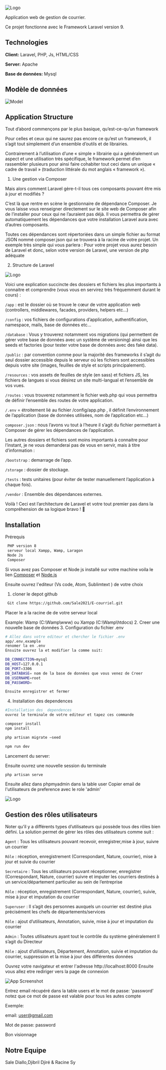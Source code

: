 
![Logo](https://user-images.githubusercontent.com/84472630/187780840-2e309459-b72c-4c73-b3fe-cede2d628ee0.png)





Application web de gestion de courrier.

Ce projet fonctionne avec le Framework Laravel version 9.


## Technologies

**Client:** Laravel, PHP, Js, HTML/CSS

**Server:** Apache

**Base de données:** Mysql


## Modèle de données
![Model](https://user-images.githubusercontent.com/84472630/187789347-0085fbe9-b0e7-43a0-966b-a9a6f0af70df.png)
## Application Structure

Tout d’abord commençons par le plus basique, qu’est-ce-qu’un framework

Pour celles et ceux qui ne saurez pas encore ce qu’est un framework, il s’agit tout simplement d’un ensemble d’outils et de librairies.

Contrairement à l’utilisation d’une « simple » librairie qui a généralement un aspect et une utilisation très spécifique, le framework permet d’en rassembler plusieurs pour ainsi faire cohabiter tout ceci dans un unique « cadre de travail » (traduction littérale du mot anglais « framework »).

1. Une gestion via Composer

Mais alors comment Laravel gère-t-il tous ces composants pouvant être mis à jour et modifiés ?

C’est là que rentre en scène le gestionnaire de dépendance Composer. Je vous laisse vous renseigner directement sur le site web de Composer afin de l’installer pour ceux qui ne l’auraient pas déjà. Il vous permettra de gérer automatiquement les dépendances que votre installation Laravel aura avec d’autres composants.

Toutes ces dépendances sont répertoriées dans un simple fichier au format JSON nommé composer.json qui se trouvera à la racine de votre projet. Un exemple très simple qui vous parlera :
Pour votre projet vous aurez besoin de Laravel et donc, selon votre version de Laravel, une version de php adéquate

2. Structure de Laravel


![Logo](https://user-images.githubusercontent.com/84472630/187775729-324be808-f15b-426c-8a21-34b3156cdf90.png)



Voici une explication succincte des dossiers et fichiers les plus importants à connaitre et comprendre (vous vous en servirez très fréquemment durant le cours) :

`/app` : est le dossier où se trouve le cœur de votre application web (controllers, middlewares, facades, providers, helpers etc…)

`/config` : vos fichiers de configurations d’application, authentification, namespace, mails, base de données etc…

`/database` : Vous y trouverez notamment vos migrations (qui permettent de gérer votre base de données avec un système de versioning) ainsi que les seeds et factories (pour tester votre base de données avec des fake data).

`/public` : par convention comme pour la majorité des frameworks il s’agit du seul dossier accessible depuis le serveur où les fichiers sont accessibles depuis votre site (images, feuilles de style et scripts principalement).

`/resources` : vos assets de feuilles de style (en sass) et fichiers JS, les fichiers de langues si vous désirez un site multi-langual et l’ensemble de vos vues.

`/routes` : vous trouverez notamment le fichier web.php qui vous permettra de définir l’ensemble des routes de votre application.

`/.env` = étroitement lié au fichier /config/app.php , il définit l’environnement de l’application (base de données utilisées, nom de l’application etc…)

`composer.json` : nous l’avons vu tout à l’heure il s’agit du fichier permettant à Composer de gérer les dépendances de l’application.

Les autres dossiers et fichiers sont moins importants à connaitre pour l’instant, je ne vous demanderai pas de vous en servir, mais à titre d’information :

`/bootstrap` : demarrage de l’app.

`/storage` : dossier de stockage.

`/tests` : tests unitaires (pour éviter de tester manuellement l’application à chaque fois).

`/vendor` : Ensemble des dépendances externes.

Voilà ! Ceci est l’architecture de Laravel et votre tout premier pas dans la compréhension de sa logique bravo ! 🙂



## Installation

Prérequis
```bash
 PHP version 8
 serveur local Xampp, Wamp, Laragon
 Node Js
 Composer 
```
Si vous avez pas Composer et Node js installé sur votre machine
voila le lien [Composer](https://getcomposer.org) et [Node.js](https://nodejs.org)

Ensuite ouvrez l'editeur (Vs code, Atom, Sublimtext ) de votre choix

1. cloner le depot github

```bash
 Git clone https://github.com/Sale2021/E-courriel.git
```
Placer le a la racine de de votre serveur local

 Example: Wamp (C:\Wamp\www) ou Xampp (C:\Wamp\htdocs)
2. Creer une nouvelle base de données
3. Configuration du fichier .env
 ``` bash
# Allez dans votre editeur et chercher le fichier .env
app/.env.example
renomer la en .env
Ensuite ouvrez la et modifier la comme suit:

DB_CONNECTION=mysql
DB_HOST=127.0.0.1
DB_PORT=3306
DB_DATABASE= nom de la base de données que vous venez de Creer
DB_USERNAME=root
DB_PASSWORD=

Ensuite enregistrer et fermer
```
4. Installation des  dependences

 ``` bash
#Installation des  dependences
ouvrez le terminale de votre editeur et tapez ces commande

composer install
npm install

php artisan migrate –seed

npm run dev
```
Lancement du server:

Ensuite ouvrez une nouvelle session du terminale
``` bash
php artisan serve

```
Ensuite allez dans phpmyadmin dans la table user
Copier email de l'utilisateurs de preference avec le role 'admin'

![Logo](https://user-images.githubusercontent.com/84472630/187783467-733f7f59-df13-4d63-a320-3704bb796d9a.png)




    
## Gestion des rôles utilisateurs

Noter qu’il y a différents types d’utilisateurs qui possède tous des rôles bien défini.
La solution permet de gérer les rôles des utilisateurs comme suit :

`Agent` : Tous les utilisateurs pouvant recevoir, enregistrer,mise à jour, suivre un courrier

`Rôle` : réception, enregistrement (Correspondant, Nature, courrier), mise à jour et suivie du courrier

`Secretaire` : Tous les utilisateurs pouvant réceptionner, enregistrer (Correspondant, Nature, courrier) suivre et imputer les courriers destinés à un service/département particulier au sein de l’entreprise

`Rôle` : réception, enregistrement (Correspondant, Nature, courrier), suivie, mise à jour et imputation du courrier

`Superuser` : Il s’agit des personnes auxquels un courrier est destiné plus précisément les chefs de départements/services

`Rôle` : ajout d’utilisateurs, Annotation, suivie, mise à jour et imputation du courrier

`Admin` : Toutes utilisateurs ayant tout le contrôle du système généralement Il s’agit du Directeur

`Rôle` : ajout d’utilisateurs, Département, Annotation, suivie et imputation du courrier, suppression et la mise à jour des différentes données

Ouvrez votre navigateur et entrer l'adresse http://localhost:8000
Ensuite vous allez etre rediriger vers la page de connexion


![App Screenshot](https://user-images.githubusercontent.com/84472630/187788054-8f340bd4-7580-40a2-bec6-7d3838e7ec3d.png)

Entrez email récupéré dans la table users et le mot de passe: 'password' notez que ce mot de passe est valable pour tous les autes compte

Exemple: 

email: user@gmail.com

Mot de passe: password

Bon visionnage 

## Notre Equipe

Sale Diallo,Djibril Djiré & Racine Sy

